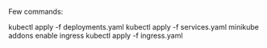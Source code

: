 Few commands:

kubectl apply -f deployments.yaml 
kubectl apply -f services.yaml 
minikube addons enable ingress 
kubectl apply -f ingress.yaml